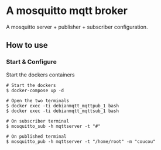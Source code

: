 # A mosquitto mqtt broker


A mosquitto server + publisher + subscriber configuration.

## How to use

### Start & Configure

Start the dockers containers

    # Start the dockers
    $ docker-compose up -d

    # Open the two terminals
    $ docker exec -ti debianmqtt_mqttpub_1 bash
    $ docker exec -ti debianmqtt_mqttsub_1 bash

    # On subscriber terminal
    $ mosquitto_sub -h mqttserver -t "#"

    # On published terminal
    $ mosquitto_pub -h mqttserver -t "/home/root" -m "coucou"
